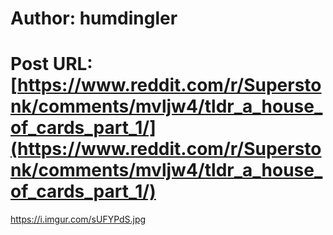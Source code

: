 # Author: humdingler
# Post URL: [https://www.reddit.com/r/Superstonk/comments/mvljw4/tldr_a_house_of_cards_part_1/](https://www.reddit.com/r/Superstonk/comments/mvljw4/tldr_a_house_of_cards_part_1/)


https://i.imgur.com/sUFYPdS.jpg